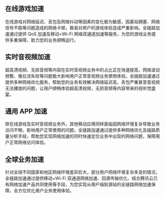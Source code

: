 ## 在线游戏加速
在线游戏对网络延迟、丢包及网络抖动等因素的变化极为敏感，因基站拥塞、网络信号不稳等问题造成的网络卡顿，极易对用户的游戏体验造成严重影响。全链路加速通过提供 QoS 加速及移动+Wi-Fi 网络双通道加速等服务，为您的游戏业务提供多重保障，助力您的业务顺畅运行。

## 实时音视频加速
超高清视频、无损音频等内容在实时音视频业务中的占比正在快速提高，网络波动频繁、推拉流失败等问题极大影响用户正常音视频业务使用体验。全链路加速通过提供多种网络优化服务，帮助您的业务有效解决网络延迟高、丢包严重甚至音视频无法播放的问题，让用户顺畅体验超高清视频，无损音频等内容带来的视听觉盛宴。

## 通用 APP 加速
除在线游戏及实时音视频业务外，其他移动应用同样面临因网络环境复杂导致业务访问不畅，影响用户正常使用的问题。全链路加速通过提供多种网络优化及链路质量分析手段，帮助您实现网络加速的同时快速定位业务中出现的网络问题，保障用户正常网络访问体验。

## 全球业务加速
针对全球不同国家和地区网络环境差异巨大，部分用户网络环境复杂多变的情况，全链路加速通过提供移动+Wi-Fi 双通道网络加速、回源传输优化、结合腾讯云已有网络加速产品共同使用等手段，为您实现从用户端到源站的全链路网络加速保障，全方位优化用户业务使用体验。